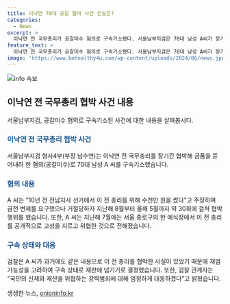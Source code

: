 ```yaml
---
title: 이낙연 70대 공갈 협박 사건 진실은?
categories:
  - News
excerpt: >
  이낙연 전 국무총리가 공갈미수 혐의로 구속기소됐다. 서울남부지검은 70대 남성 A씨가 장기간 이 전 총리를 협박하고 금품을 요구한 혐의로 기소했다. A씨는 수천만 원을 썼다며 금전 변제를 요구했으나 거절당하고, 폭력을 행사하거나 명예를 실추하는 내용의 문자메시지를 전송해 협박한 혐의를 받고 있다. 과거에도 같은 내용으로 이 전 총리를 협박했던 A씨는 재범의 우려가 있어 구속 상태로 재판을 받게 된다. 검찰은 강력범죄에 대해 엄정하게 대응하겠다고 밝혔다. (150자)
feature_text: >
  이낙연 전 국무총리가 공갈미수 혐의로 구속기소됐다. 서울남부지검은 70대 남성 A씨가 장기간 이 전 총리를 협박하고 금품을 요구한 혐의로 기소했다. A씨는 수천만 원을 썼다며 금전 변제를 요구했으나 거절당하고, 폭력을 행사하거나 명예를 실추하는 내용의 문자메시지를 전송해 협박한 혐의를 받고 있다. 과거에도 같은 내용으로 이 전 총리를 협박했던 A씨는 재범의 우려가 있어 구속 상태로 재판을 받게 된다. 검찰은 강력범죄에 대해 엄정하게 대응하겠다고 밝혔다. (150자)
image: 'https://www.behealthy4u.com/wp-content/uploads/2024/06/news.jpg'
---
```


<p><img src="https://www.behealthy4u.com/wp-content/uploads/2024/06/news.jpg" alt="info 속보" /></p>

<h2 data-ke-size="size26">이낙연 전 국무총리 협박 사건 내용</h2>

<p data-ke-size="size16">서울남부지검, 공갈미수 혐의로 구속기소된 사건에 대한 내용을 살펴봅시다.</p>

<h3><b><span style="color: #1a5490;">이낙연 전 국무총리 협박 사건</span></b></h3>

<p data-ke-size="size16">서울남부지검 형사4부(부장 남수연)는 이낙연 전 국무총리를 장기간 협박해 금품을 뜯어내려 한 혐의(공갈미수)로 70대 남성 A 씨를 구속기소했습니다.</p>

<h3><b><span style="color: #1a5490;">혐의 내용</span></b></h3>

<p data-ke-size="size16">A 씨는 "10년 전 전남지사 선거에서 이 전 총리를 위해 수천만 원을 썼다"고 주장하며 금전 변제를 요구했으나 거절당하자 지난해 8월부터 올해 5월까지 약 30회에 걸쳐 협박 행위를 했습니다. 또한, A 씨는 지난해 7월에는 서울 종로구의 한 예식장에서 이 전 총리를 공개적으로 고성을 지르고 위협한 것으로 전해졌습니다.</p>

<h3><b><span style="color: #1a5490;">구속 상태와 대응</span></b></h3>

<p data-ke-size="size16">검찰은 A 씨가 과거에도 같은 내용으로 이 전 총리를 협박한 사실이 있었기 때문에 재범 가능성을 고려하여 구속 상태로 재판에 넘기기로 결정했습니다. 또한, 검찰 관계자는 "국민의 신체와 재산을 위협하는 강력범죄에 대해 엄정하게 대응하겠다"고 밝혔습니다.</p>
생생한 뉴스, <a href="https://onioninfo.kr" rel="dofollow">onioninfo.kr</a>


